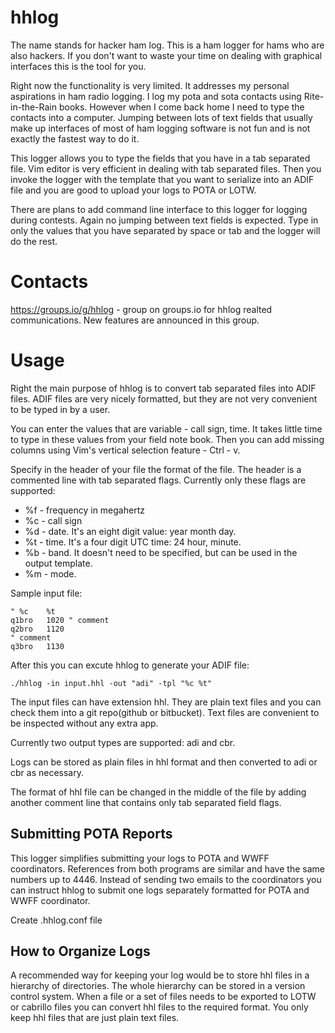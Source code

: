 hhlog
=====

The name stands for hacker ham log. This is a ham logger for hams who are also
hackers. If you don't want to waste your time on dealing with graphical
interfaces this is the tool for you.

Right now the functionality is very limited. It addresses my personal
aspirations in ham radio logging. I log my pota and sota contacts using
Rite-in-the-Rain books. However when I come back home I need to type the
contacts into a computer. Jumping between lots of text fields that usually make
up interfaces of most of ham logging software is not fun and is not exactly the
fastest way to do it.

This logger allows you to type the fields that you have in a tab separated file.
Vim editor is very efficient in dealing with tab separated files. Then you
invoke the logger with the template that you want to serialize into an ADIF file
and you are good to upload your logs to POTA or LOTW.

There are plans to add command line interface to this logger for logging during
contests. Again no jumping between text fields is expected. Type in only the
values that you have separated by space or tab and the logger will do the rest.

Contacts
========

https://groups.io/g/hhlog - group on groups.io for hhlog realted communications.
New features are announced in this group.

Usage
=====

Right the main purpose of hhlog is to convert tab separated files into ADIF
files. ADIF files are very nicely formatted, but they are not very convenient
to be typed in by a user.

You can enter the values that are variable - call sign, time. It takes little
time to type in these values from your field note book. Then you can add
missing columns using Vim's vertical selection feature - Ctrl - v.

Specify in the header of your file the format of the file.
The header is a commented line with tab separated flags.
Currently only these flags are supported:

 - %f - frequency in megahertz
 - %c - call sign
 - %d - date. It's an eight digit value: year month day.
 - %t - time. It's a four digit UTC time: 24 hour, minute.
 - %b - band. It doesn't need to be specified, but can be used in the output template.
 - %m - mode.

Sample input file:
```
" %c	%t
q1bro	1020 " comment
q2bro	1120
" comment
q3bro	1130
```

After this you can excute hhlog to generate your ADIF file:

```
./hhlog -in input.hhl -out "adi" -tpl "%c %t"
```

The input files can have extension hhl. They are plain text files and you can
check them into a git repo(github or bitbucket). Text files are convenient to be
inspected without any extra app.

Currently two output types are supported: adi and cbr.

Logs can be stored as plain files in hhl format and then converted to adi or cbr
as necessary.

The format of hhl file can be changed in the middle of the file by adding
another comment line that contains only tab separated field flags.

Submitting POTA Reports
-----------------------

This logger simplifies submitting your logs to POTA and WWFF coordinators.
References from both programs are similar and have the same numbers up to 4446.
Instead of sending two emails to the coordinators you can instruct hhlog to
submit one logs separately formatted for POTA and WWFF coordinator.

Create .hhlog.conf file

How to Organize Logs
--------------------

A recommended way for keeping your log would be to store hhl files in a
hierarchy of directories. The whole hierarchy can be stored in a version
control system. When a file or a set of files needs to be exported to LOTW or
cabrillo files you can convert hhl files to the required format. You only keep
hhl files that are just plain text files.
